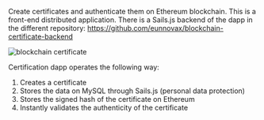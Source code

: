 Create certificates and authenticate them on Ethereum blockchain.
This is a front-end distributed application. There is a Sails.js backend of the dapp in the different repository:
https://github.com/eunnovax/blockchain-certificate-backend

![blockchain certificate](https://ibb.co/pQh0SNB)

Certification dapp operates the following way:
1. Creates a certificate
2. Stores the data on MySQL through Sails.js (personal data protection)
3. Stores the signed hash of the certificate on Ethereum
4. Instantly validates the authenticity of the certificate  
